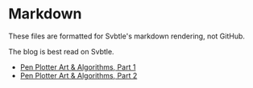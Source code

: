 # Markdown

These files are formatted for Svbtle's markdown rendering, not GitHub.

The blog is best read on Svbtle.

- [Pen Plotter Art & Algorithms, Part 1](https://mattdesl.svbtle.com/pen-plotter-1)
- [Pen Plotter Art & Algorithms, Part 2](https://mattdesl.svbtle.com/pen-plotter-2)